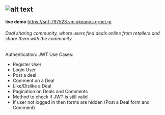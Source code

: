 
![alt text](https://i.imgur.com/L5ysbkC.png "Logo")
---
  **live demo** https://snf-797523.vm.okeanos.grnet.gr 

######  Deal sharing community, where users find deals online from retailers and share them with the community


Authentication: JWT
Use Cases:
* Register User
* Login User
* Post a deal
* Comment on a Deal
* Like/Dislike a Deal
* Pagination on Deals and Comments
* Method to check if JWT is still valid
* If user not logged in then forms are hidden (Post a Deal form and Comment)

